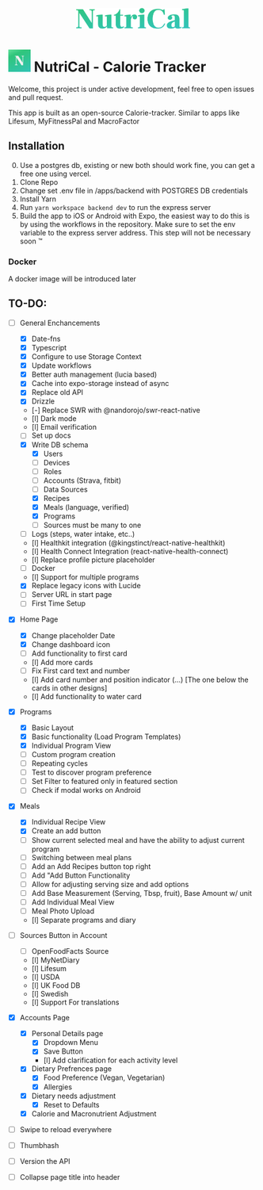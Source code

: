 <p align="center"><img src="/apps/nutrical/assets/logo.png" width="230" alt="NutriCal Logo"></p>

# <img src="/apps/nutrical/assets/icon.png" width="45" alt="NutriCal Logo"> NutriCal - Calorie Tracker

Welcome, this project is under active development, feel free to open issues and pull request.

This app is built as an open-source Calorie-tracker. Similar to apps like Lifesum, MyFitnessPal and MacroFactor

## Installation

0. Use a postgres db, existing or new both should work fine, you can get a free one using vercel.
1. Clone Repo
2. Change set .env file in /apps/backend with POSTGRES DB credentials
3. Install Yarn
4. Run `yarn workspace backend dev` to run the express server
5. Build the app to iOS or Android with Expo, the easiest way to do this is by using the workflows in the repository. Make sure to set the env variable to the express server address. This step will not be necessary soon :tm:

### Docker

A docker image will be introduced later

## TO-DO:

- [ ] General Enchancements

  - [x] Date-fns
  - [x] Typescript
  - [x] Configure to use Storage Context
  - [x] Update workflows
  - [x] Better auth management (lucia based)
  - [x] Cache into expo-storage instead of async
  - [x] Replace old API
  - [x] Drizzle
  - [-] Replace SWR with @nandorojo/swr-react-native
  - [l] Dark mode
  - [l] Email verification
  - [ ] Set up docs
  - [x] Write DB schema
    - [x] Users
    - [ ] Devices
    - [ ] Roles
    - [ ] Accounts (Strava, fitbit)
    - [ ] Data Sources
    - [x] Recipes
    - [x] Meals (language, verified)
    - [x] Programs
    - [ ] Sources must be many to one
  - [ ] Logs (steps, water intake, etc..)
  - [l] Healthkit integration (@kingstinct/react-native-healthkit)
  - [l] Health Connect Integration (react-native-health-connect)
  - [l] Replace profile picture placeholder
  - [ ] Docker
  - [l] Support for multiple programs
  - [x] Replace legacy icons with Lucide
  - [ ] Server URL in start page
  - [ ] First Time Setup

- [x] Home Page

  - [x] Change placeholder Date
  - [x] Change dashboard icon
  - [ ] Add functionality to first card
  - [l] Add more cards
  - [ ] Fix First card text and number
  - [l] Add card number and position indicator (...) [The one below the cards in other designs]
  - [l] Add functionality to water card

- [x] Programs

  - [x] Basic Layout
  - [x] Basic functionality (Load Program Templates)
  - [x] Individual Program View
  - [ ] Custom program creation
  - [ ] Repeating cycles
  - [ ] Test to discover program preference
  - [ ] Set Filter to featured only in featured section
  - [ ] Check if modal works on Android

- [x] Meals

  - [x] Individual Recipe View
  - [x] Create an add button
  - [ ] Show current selected meal and have the ability to adjust current program
  - [ ] Switching between meal plans
  - [ ] Add an Add Recipes button top right
  - [ ] Add "Add Button Functionality
  - [ ] Allow for adjusting serving size and add options
  - [ ] Add Base Measurement (Serving, Tbsp, fruit), Base Amount w/ unit
  - [ ] Add Individual Meal View
  - [ ] Meal Photo Upload
  - [l] Separate programs and diary

- [ ] Sources Button in Account

  - [ ] OpenFoodFacts Source
  - [l] MyNetDiary
  - [l] Lifesum
  - [l] USDA
  - [l] UK Food DB
  - [l] Swedish
  - [l] Support For translations

- [x] Accounts Page

  - [x] Personal Details page
    - [x] Dropdown Menu
    - [x] Save Button
    - [l] Add clarification for each activity level
  - [x] Dietary Prefrences page
    - [x] Food Preference (Vegan, Vegetarian)
    - [x] Allergies
  - [x] Dietary needs adjustment
    - [x] Reset to Defaults
  - [x] Calorie and Macronutrient Adjustment

- [ ] Swipe to reload everywhere
- [ ] Thumbhash
- [ ] Version the API
- [ ] Collapse page title into header

